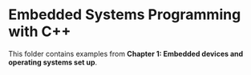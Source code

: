 # Embedded Systems Programming with C++

This folder contains examples from **Chapter 1: Embedded devices and operating systems set up**.
